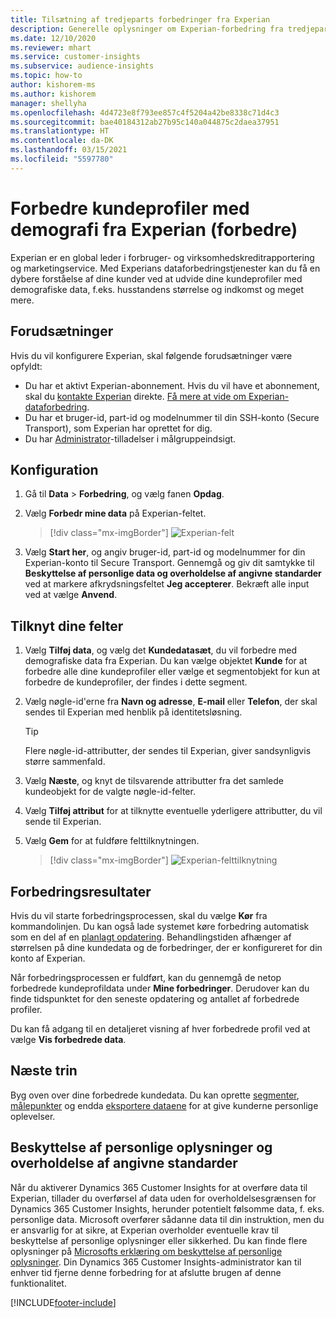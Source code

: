 ```yaml
---
title: Tilsætning af tredjeparts forbedringer fra Experian
description: Generelle oplysninger om Experian-forbedring fra tredjepart.
ms.date: 12/10/2020
ms.reviewer: mhart
ms.service: customer-insights
ms.subservice: audience-insights
ms.topic: how-to
author: kishorem-ms
ms.author: kishorem
manager: shellyha
ms.openlocfilehash: 4d4723e8f793ee857c4f5204a42be8338c71d4c3
ms.sourcegitcommit: bae40184312ab27b95c140a044875c2daea37951
ms.translationtype: HT
ms.contentlocale: da-DK
ms.lasthandoff: 03/15/2021
ms.locfileid: "5597780"
---
```

# <a name="enrich-customer-profiles-with-demographics-from-experian-preview"></a>Forbedre kundeprofiler med demografi fra Experian (forbedre)

Experian er en global leder i forbruger- og virksomhedskreditrapportering og marketingservice. Med Experians dataforbedringstjenester kan du få en dybere forståelse af dine kunder ved at udvide dine kundeprofiler med demografiske data, f.eks. husstandens størrelse og indkomst og meget mere.

## <a name="prerequisites"></a>Forudsætninger

Hvis du vil konfigurere Experian, skal følgende forudsætninger være opfyldt:

- Du har et aktivt Experian-abonnement. Hvis du vil have et abonnement, skal du [kontakte Experian](https://www.experian.com/marketing-services/contact) direkte. [Få mere at vide om Experian-dataforbedring](https://www.experian.com/marketing-services/microsoft?cmpid=ems_web_mci_cdppage).
- Du har et bruger-id, part-id og modelnummer til din SSH-konto (Secure Transport), som Experian har oprettet for dig.
- Du har [Administrator](permissions.md#administrator)-tilladelser i målgruppeindsigt.

## <a name="configuration"></a>Konfiguration

1. Gå til **Data** > **Forbedring**, og vælg fanen **Opdag**.

1. Vælg **Forbedr mine data** på Experian-feltet.

   > [!div class="mx-imgBorder"]
   > ![Experian-felt](media/experian-tile.png "Experian-felt")

1. Vælg **Start her**, og angiv bruger-id, part-id og modelnummer for din Experian-konto til Secure Transport. Gennemgå og giv dit samtykke til **Beskyttelse af personlige data og overholdelse af angivne standarder** ved at markere afkrydsningsfeltet **Jeg accepterer**. Bekræft alle input ved at vælge **Anvend**.

## <a name="map-your-fields"></a>Tilknyt dine felter

1.  Vælg **Tilføj data**, og vælg det **Kundedatasæt**, du vil forbedre med demografiske data fra Experian. Du kan vælge objektet **Kunde** for at forbedre alle dine kundeprofiler eller vælge et segmentobjekt for kun at forbedre de kundeprofiler, der findes i dette segment.

1. Vælg nøgle-id'erne fra **Navn og adresse**, **E-mail** eller **Telefon**, der skal sendes til Experian med henblik på identitetsløsning.

   > [!TIP]
   > Flere nøgle-id-attributter, der sendes til Experian, giver sandsynligvis større sammenfald.

1. Vælg **Næste**, og knyt de tilsvarende attributter fra det samlede kundeobjekt for de valgte nøgle-id-felter.

1. Vælg **Tilføj attribut** for at tilknytte eventuelle yderligere attributter, du vil sende til Experian.

1.  Vælg **Gem** for at fuldføre felttilknytningen.

    > [!div class="mx-imgBorder"]
    > ![Experian-felttilknytning](media/experian-field-mapping.png "Experian-felttilknytning")

## <a name="enrichment-results"></a>Forbedringsresultater

Hvis du vil starte forbedringsprocessen, skal du vælge **Kør** fra kommandolinjen. Du kan også lade systemet køre forbedring automatisk som en del af en [planlagt opdatering](system.md#schedule-tab). Behandlingstiden afhænger af størrelsen på dine kundedata og de forbedringer, der er konfigureret for din konto af Experian.

Når forbedringsprocessen er fuldført, kan du gennemgå de netop forbedrede kundeprofildata under **Mine forbedringer**. Derudover kan du finde tidspunktet for den seneste opdatering og antallet af forbedrede profiler.

Du kan få adgang til en detaljeret visning af hver forbedrede profil ved at vælge **Vis forbedrede data**.

## <a name="next-steps"></a>Næste trin

Byg oven over dine forbedrede kundedata. Du kan oprette [segmenter](segments.md), [målepunkter](measures.md) og endda [eksportere dataene](export-destinations.md) for at give kunderne personlige oplevelser.

## <a name="data-privacy-and-compliance"></a>Beskyttelse af personlige oplysninger og overholdelse af angivne standarder

Når du aktiverer Dynamics 365 Customer Insights for at overføre data til Experian, tillader du overførsel af data uden for overholdelsesgrænsen for Dynamics 365 Customer Insights, herunder potentielt følsomme data, f. eks. personlige data. Microsoft overfører sådanne data til din instruktion, men du er ansvarlig for at sikre, at Experian overholder eventuelle krav til beskyttelse af personlige oplysninger eller sikkerhed. Du kan finde flere oplysninger på [Microsofts erklæring om beskyttelse af personlige oplysninger](https://go.microsoft.com/fwlink/?linkid=396732).
Din Dynamics 365 Customer Insights-administrator kan til enhver tid fjerne denne forbedring for at afslutte brugen af denne funktionalitet.


[!INCLUDE[footer-include](../includes/footer-banner.md)]